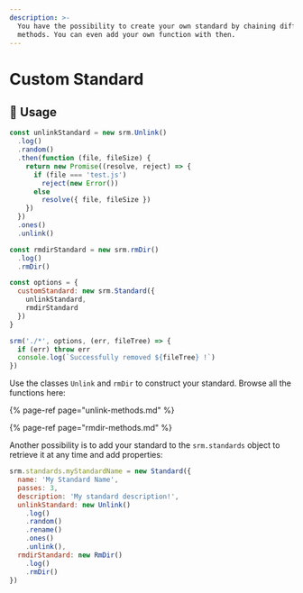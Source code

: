 ```yaml
---
description: >-
  You have the possibility to create your own standard by chaining differents
  methods. You can even add your own function with then.
---
```


# Custom Standard

## 📘 Usage

```javascript
const unlinkStandard = new srm.Unlink()
  .log()
  .random()
  .then(function (file, fileSize) {
    return new Promise((resolve, reject) => {
      if (file === 'test.js')
        reject(new Error())
      else
        resolve({ file, fileSize })
    })
  })
  .ones()
  .unlink()

const rmdirStandard = new srm.rmDir()
  .log()
  .rmDir()

const options = {
  customStandard: new srm.Standard({
    unlinkStandard,
    rmdirStandard
  })
}

srm('./*', options, (err, fileTree) => {
  if (err) throw err
  console.log(`Successfully removed ${fileTree} !`)
})
```

Use the classes `Unlink` and `rmDir` to construct your standard. Browse all the functions here:

{% page-ref page="unlink-methods.md" %}

{% page-ref page="rmdir-methods.md" %}

Another possibility is to add your standard to the `srm.standards` object to retrieve it at any time and add properties:

```javascript
srm.standards.myStandardName = new Standard({
  name: 'My Standard Name',
  passes: 3,
  description: 'My standard description!',
  unlinkStandard: new Unlink()
    .log()
    .random()
    .rename()
    .ones()
    .unlink(),
  rmdirStandard: new RmDir()
    .log()
    .rmDir()
})
```

